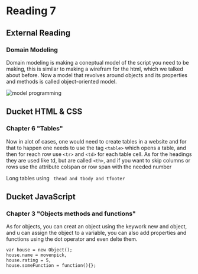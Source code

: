 # Reading 7

## External Reading

### Domain Modeling

Domain modeling is making a coneptual model of the script you need to be making, this is similar to making a wirefram for the html, which we talked about before.
Now a model that revolves around objects and its properties and methods is called object-oriented model.

![model programming](https://i.ytimg.com/vi/NUl8lcbeN2Y/maxresdefault.jpg)

## Ducket HTML & CSS

### Chapter 6 "Tables"

Now in alot of cases, one would need to create tables in a website and for that to happen one needs to use the tag `<table>` which opens a table, and then for reach row use `<tr>` and `<td>` for each table cell. As for the headings they are used like td, but are called `<th>`, and if you want to skip columns or rows use  the attribute colspan or row span with the needed number

Long tables using ``` thead and tbody and tfooter``` 


## Ducket JavaScript

### Chapter 3 "Objects methods and functions"

As for objects, you can creat an object using the keywork new and object, and u can assign the object to a variable, you can also add properties and functions using the dot operator and even delte them.

```
var house = new Object();
house.name = movenpick,
house.rating = 5,
house.someFunction = function(){};
```


